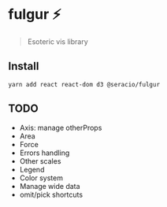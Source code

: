 # fulgur ⚡️

> Esoteric vis library

## Install

```
yarn add react react-dom d3 @seracio/fulgur
```

## TODO

-   Axis: manage otherProps
-   Area
-   Force
-   Errors handling
-   Other scales
-   Legend
-   Color system
-   Manage wide data
-   omit/pick shortcuts
